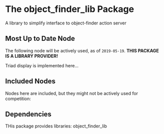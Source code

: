# The object_finder_lib Package

A library to simplify interface to object-finder action server

## Most Up to Date Node

The following node will be actively used, as of `2019-05-19`.
**THIS PACKAGE IS A LIBRARY PROVIDER!**

Triad display is implemented here...

## Included Nodes

Nodes here are included, but they might not be actively used for competition:

## Dependencies

THis package provides libraries: object_finder_lib